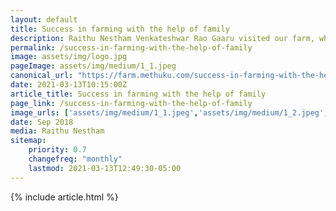 ```yaml
---
layout: default
title: Success in farming with the help of family
description: Raithu Nestham Venkateshwar Rao Gaaru visited our farm, which helped us more to introduce ourself to the other districts and two telugu states.
permalink: /success-in-farming-with-the-help-of-family
image: assets/img/logo.jpg
pageImage: assets/img/medium/1_1.jpeg
canonical_url: "https://farm.methuku.com/success-in-farming-with-the-help-of-family"
date: 2021-03-13T10:15:00Z
article_title: Success in farming with the help of family
page_link: /success-in-farming-with-the-help-of-family
image_urls: ['assets/img/medium/1_1.jpeg','assets/img/medium/1_2.jpeg', 'assets/img/medium/1_3.jpeg', 'assets/img/medium/1_4.jpeg' ]
date: Sep 2018
media: Raithu Nestham 
sitemap:
    priority: 0.7
    changefreq: "monthly"
    lastmod: 2021-03-13T12:49:30-05:00
---
```


{% include article.html %}